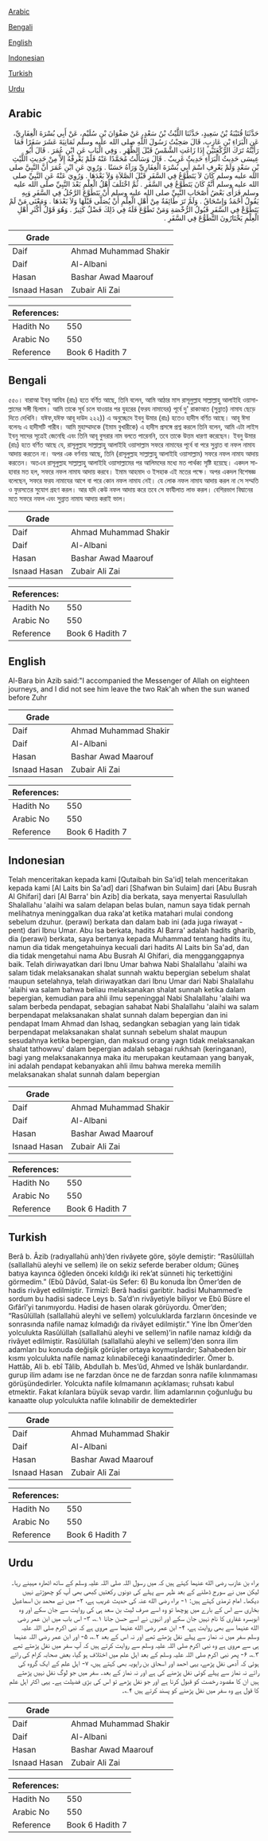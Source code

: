 [Arabic](#arabic)

[Bengali](#bengali)

[English](#english)

[Indonesian](#indonesian)

[Turkish](#turkish)

[Urdu](#urdu)

## Arabic


<div dir="rtl" lang="ar" style={{fontSize:'larger',backgroundColor:'#f8f9fa',padding:20}}>
حَدَّثَنَا قُتَيْبَةُ بْنُ سَعِيدٍ، حَدَّثَنَا اللَّيْثُ بْنُ سَعْدٍ، عَنْ صَفْوَانَ بْنِ سُلَيْمٍ، عَنْ أَبِي بُسْرَةَ الْغِفَارِيِّ، عَنِ الْبَرَاءِ بْنِ عَازِبٍ، قَالَ صَحِبْتُ رَسُولَ اللَّهِ صلى الله عليه وسلم ثَمَانِيَةَ عَشَرَ سَفَرًا فَمَا رَأَيْتُهُ تَرَكَ الرَّكْعَتَيْنِ إِذَا زَاغَتِ الشَّمْسُ قَبْلَ الظُّهْرِ ‏.‏ وَفِي الْبَابِ عَنِ ابْنِ عُمَرَ ‏.‏ قَالَ أَبُو عِيسَى حَدِيثُ الْبَرَاءِ حَدِيثٌ غَرِيبٌ ‏.‏ قَالَ وَسَأَلْتُ مُحَمَّدًا عَنْهُ فَلَمْ يَعْرِفْهُ إِلاَّ مِنْ حَدِيثِ اللَّيْثِ بْنِ سَعْدٍ وَلَمْ يَعْرِفِ اسْمَ أَبِي بُسْرَةَ الْغِفَارِيِّ وَرَآهُ حَسَنًا ‏.‏ وَرُوِيَ عَنِ ابْنِ عُمَرَ أَنَّ النَّبِيَّ صلى الله عليه وسلم كَانَ لاَ يَتَطَوَّعُ فِي السَّفَرِ قَبْلَ الصَّلاَةِ وَلاَ بَعْدَهَا ‏.‏ وَرُوِيَ عَنْهُ عَنِ النَّبِيِّ صلى الله عليه وسلم أَنَّهُ كَانَ يَتَطَوَّعُ فِي السَّفَرِ ‏.‏ ثُمَّ اخْتَلَفَ أَهْلُ الْعِلْمِ بَعْدَ النَّبِيِّ صلى الله عليه وسلم فَرَأَى بَعْضُ أَصْحَابِ النَّبِيِّ صلى الله عليه وسلم أَنْ يَتَطَوَّعَ الرَّجُلُ فِي السَّفَرِ وَبِهِ يَقُولُ أَحْمَدُ وَإِسْحَاقُ ‏.‏ وَلَمْ تَرَ طَائِفَةٌ مِنْ أَهْلِ الْعِلْمِ أَنْ يُصَلَّى قَبْلَهَا وَلاَ بَعْدَهَا ‏.‏ وَمَعْنَى مَنْ لَمْ يَتَطَوَّعْ فِي السَّفَرِ قَبُولُ الرُّخْصَةِ وَمَنْ تَطَوَّعَ فَلَهُ فِي ذَلِكَ فَضْلٌ كَثِيرٌ ‏.‏ وَهُوَ قَوْلُ أَكْثَرِ أَهْلِ الْعِلْمِ يَخْتَارُونَ التَّطَوُّعَ فِي السَّفَرِ ‏.‏
</div>
<div style={{backgroundColor:'#f8f9fa',padding:20, marginBottom: 10}}><table> <thead> <tr> <th>Grade</th> <th></th> </tr> </thead> <tbody> <tr><td>Daif</td><td>Ahmad Muhammad Shakir</td></tr><tr><td>Daif</td><td>Al-Albani</td></tr><tr><td>Hasan</td><td>Bashar Awad Maarouf</td></tr><tr><td>Isnaad Hasan</td><td>Zubair Ali Zai</td></tr></tbody></table><table> <thead> <tr> <th>References:</th> <th></th> </tr> </thead> <tbody><tr><td>Hadith No</td><td>550</td></tr><tr><td>Arabic No</td><td>550</td></tr><tr><td>Reference</td><td>Book 6 Hadith 7</td></tr></tbody></table></div>

## Bengali


<div dir="ltr" lang="bn" style={{fontSize:'larger',backgroundColor:'#f8f9fa',padding:20}}>
৫৫০। বারাআ ইবনু আযিব (রাঃ) হতে বর্ণিত আছে, তিনি বলেন, আমি আঠার মাস রাসূলুল্লাহ সাল্লাল্লাহু আলাইহি ওয়াসাল্লামের সঙ্গী ছিলাম। আমি তাকে সূর্য চলে যাওয়ার পর যুহরের (ফরয নামাযের) পূর্বে দু' রাকাআত (সুন্নাত) নামায ছেড়ে দিতে দেখিনি। যঈফ,যঈফ আবূ দাউদ ২২২)) এ অনুচ্ছেদে ইবনু উমার (রাঃ) হতেও হাদীস বর্ণিত আছে। আবূ ঈসা বলেনঃ এ হাদীসটি গারীব। আমি মুহাম্মাদকে (ইমাম বুখারীকে) এ হাদীস প্রসঙ্গে প্রশ্ন করলে তিনি বলেন, আমি এটা লাইস ইবনু সাদের সূত্রেই জেনেছি এবং তিনি আবূ বুসরার নাম বলতে পারেননি, তবে তাকে উত্তম ধারণা করেছেন। ইবনু উমার (রাঃ) হতে বর্ণিত আছে যে, রাসূলুল্লাহ সাল্লাল্লাহু আলাইহি ওয়াসাল্লাম সফরে নামাযের পূর্বে বা পরে সুন্নাত বা নফল নামায আদায় করতেন না। অপর এক বর্ণনায় আছে, তিনি (রাসূলুল্লাহ সাল্লাল্লাহু আলাইহি ওয়াসাল্লাম) সফরে নফল নামায আদায় করতেন। অতএব রাসূলুল্লাহ সাল্লাল্লাহু আলাইহি ওয়াসাল্লামের পর আলিমদের মধ্যে মত পার্থক্য সৃষ্টি হয়েছে। একদল সাহাবার মত হল, সফরে নফল নামায আদায় করবে। ইমাম আহমাদ ও ইসহাক এই মতের পক্ষে। অপর একদল বিশেষজ্ঞ বলেছেন, সফরে ফরয নামাযের আগে বা পরে কোন নফল নামায নেই। যে লোক নফল নামায আদায় করল না সে সম্মতি ও ফুরসতের সুযোগ গ্রহণ করল। আর যদি কেউ নফল আদায় করে তবে সে ফাযীলাত লাভ করল। বেশিরভাগ বিদ্বানের মতে সফরে নফল এবং সুন্নাত নামায আদায় করাই ভাল।
</div>
<div style={{backgroundColor:'#f8f9fa',padding:20, marginBottom: 10}}><table> <thead> <tr> <th>Grade</th> <th></th> </tr> </thead> <tbody> <tr><td>Daif</td><td>Ahmad Muhammad Shakir</td></tr><tr><td>Daif</td><td>Al-Albani</td></tr><tr><td>Hasan</td><td>Bashar Awad Maarouf</td></tr><tr><td>Isnaad Hasan</td><td>Zubair Ali Zai</td></tr></tbody></table><table> <thead> <tr> <th>References:</th> <th></th> </tr> </thead> <tbody><tr><td>Hadith No</td><td>550</td></tr><tr><td>Arabic No</td><td>550</td></tr><tr><td>Reference</td><td>Book 6 Hadith 7</td></tr></tbody></table></div>

## English


<div dir="ltr" lang="en" style={{fontSize:'larger',backgroundColor:'#f8f9fa',padding:20}}>
Al-Bara bin Azib said:"I accompanied the Messenger of Allah on eighteen journeys, and I did not see him leave the two Rak'ah when the sun waned before Zuhr
</div>
<div style={{backgroundColor:'#f8f9fa',padding:20, marginBottom: 10}}><table> <thead> <tr> <th>Grade</th> <th></th> </tr> </thead> <tbody> <tr><td>Daif</td><td>Ahmad Muhammad Shakir</td></tr><tr><td>Daif</td><td>Al-Albani</td></tr><tr><td>Hasan</td><td>Bashar Awad Maarouf</td></tr><tr><td>Isnaad Hasan</td><td>Zubair Ali Zai</td></tr></tbody></table><table> <thead> <tr> <th>References:</th> <th></th> </tr> </thead> <tbody><tr><td>Hadith No</td><td>550</td></tr><tr><td>Arabic No</td><td>550</td></tr><tr><td>Reference</td><td>Book 6 Hadith 7</td></tr></tbody></table></div>

## Indonesian


<div dir="ltr" lang="id" style={{fontSize:'larger',backgroundColor:'#f8f9fa',padding:20}}>
Telah menceritakan kepada kami [Qutaibah bin Sa'id] telah menceritakan kepada kami [Al Laits bin Sa'ad] dari [Shafwan bin Sulaim] dari [Abu Busrah Al Ghifari] dari [Al Barra' bin Azib] dia berkata, saya menyertai Rasulullah Shalallahu 'alaihi wa salam delapan belas bulan, namun saya tidak pernah melihatnya meninggalkan dua raka'at ketika matahari mulai condong sebelum dzuhur. (perawi) berkata dan dalam bab ini (ada juga riwayat -pent) dari Ibnu Umar. Abu Isa berkata, hadits Al Barra' adalah hadits gharib, dia (perawi) berkata, saya bertanya kepada Muhammad tentang hadits itu, namun dia tidak mengetahuinya kecuali dari hadits Al Laits bin Sa'ad, dan dia tidak mengetahui nama Abu Busrah Al Ghifari, dia mengganggapnya baik. Telah diriwayatkan dari Ibnu Umar bahwa Nabi Shalallahu 'alaihi wa salam tidak melaksanakan shalat sunnah waktu bepergian sebelum shalat maupun setelahnya, telah diriwayatkan dari Ibnu Umar dari Nabi Shalallahu 'alaihi wa salam bahwa beliau melaksanakan shalat sunnah ketika dalam bepergian, kemudian para ahli ilmu sepeninggal Nabi Shalallahu 'alaihi wa salam berbeda pendapat, sebagian sahabat Nabi Shalallahu 'alaihi wa salam berpendapat melaksanakan shalat sunnah dalam bepergian dan ini pendapat Imam Ahmad dan Ishaq, sedangkan sebagian yang lain tidak berpendapat melaksanakan shalat sunnah sebelum shalat maupun sesudahnya ketika bepergian, dan maksud orang yagn tidak melaksanakan shalat tathowwu' dalam bepergian adalah sebagai rukhsah (keringanan), bagi yang melaksanakannya maka itu merupakan keutamaan yang banyak, ini adalah pendapat kebanyakan ahli ilmu bahwa mereka memilih melaksanakan shalat sunnah dalam bepergian
</div>
<div style={{backgroundColor:'#f8f9fa',padding:20, marginBottom: 10}}><table> <thead> <tr> <th>Grade</th> <th></th> </tr> </thead> <tbody> <tr><td>Daif</td><td>Ahmad Muhammad Shakir</td></tr><tr><td>Daif</td><td>Al-Albani</td></tr><tr><td>Hasan</td><td>Bashar Awad Maarouf</td></tr><tr><td>Isnaad Hasan</td><td>Zubair Ali Zai</td></tr></tbody></table><table> <thead> <tr> <th>References:</th> <th></th> </tr> </thead> <tbody><tr><td>Hadith No</td><td>550</td></tr><tr><td>Arabic No</td><td>550</td></tr><tr><td>Reference</td><td>Book 6 Hadith 7</td></tr></tbody></table></div>

## Turkish


<div dir="ltr" lang="tr" style={{fontSize:'larger',backgroundColor:'#f8f9fa',padding:20}}>
Berâ b. Âzib (radıyallahü anh)’den rivâyete göre, şöyle demiştir: “Rasûlüllah (sallallahü aleyhi ve sellem) ile on sekiz seferde beraber oldum; Güneş batıya kayınca öğleden önceki kıldığı iki rek’at sünneti hiç terkettiğini görmedim.” (Ebû Dâvûd, Salat-üs Sefer: 6) Bu konuda İbn Ömer’den de hadis rivâyet edilmiştir. Tirmizî: Berâ hadisi garibtir. hadisi Muhammed’e sordum bu hadisi sadece Leys b. Sa’d’ın rivâyetiyle biliyor ve Ebû Büsre el Gıfârî’yi tanımıyordu. Hadisi de hasen olarak görüyordu. Ömer’den; “Rasûlüllah (sallallahü aleyhi ve sellem) yolculuklarda farzların öncesinde ve sonrasında nafile namaz kılmadığı da rivâyet edilmiştir.” Yine İbn Ömer’den yolculukta Rasûlüllah (sallallahü aleyhi ve sellem)’in nafile namaz kıldığı da rivâyet edilmiştir. Rasûlüllah (sallallahü aleyhi ve sellem)’den sonra ilim adamları bu konuda değişik görüşler ortaya koymuşlardır; Sahabeden bir kısmı yolculukta nafile namaz kılınabileceği kanaatindedirler. Ömer b. Hattâb, Ali b. ebî Tâlib, Abdullah b. Mes’ûd, Ahmed ve İshâk bunlardandır. gurup ilim adamı ise ne farzdan önce ne de farzdan sonra nafile kılınmaması görüşündedirler. Yolcukta nafile kılmamanın açıklaması; ruhsatı kabul etmektir. Fakat kılanlara büyük sevap vardır. İlim adamlarının çoğunluğu bu kanaatte olup yolculukta nafile kılınabilir de demektedirler
</div>
<div style={{backgroundColor:'#f8f9fa',padding:20, marginBottom: 10}}><table> <thead> <tr> <th>Grade</th> <th></th> </tr> </thead> <tbody> <tr><td>Daif</td><td>Ahmad Muhammad Shakir</td></tr><tr><td>Daif</td><td>Al-Albani</td></tr><tr><td>Hasan</td><td>Bashar Awad Maarouf</td></tr><tr><td>Isnaad Hasan</td><td>Zubair Ali Zai</td></tr></tbody></table><table> <thead> <tr> <th>References:</th> <th></th> </tr> </thead> <tbody><tr><td>Hadith No</td><td>550</td></tr><tr><td>Arabic No</td><td>550</td></tr><tr><td>Reference</td><td>Book 6 Hadith 7</td></tr></tbody></table></div>

## Urdu


<div dir="rtl" lang="ur" style={{fontSize:'larger',backgroundColor:'#f8f9fa',padding:20}}>
براء بن عازب رضی الله عنہما کہتے ہیں کہ میں رسول اللہ صلی اللہ علیہ وسلم کے ساتھ اٹھارہ مہینے رہا۔ لیکن میں نے سورج ڈھلنے کے بعد ظہر سے پہلے کی دونوں رکعتیں کبھی بھی آپ کو چھوڑتے نہیں دیکھا۔ امام ترمذی کہتے ہیں: ۱- براء رضی الله عنہ کی حدیث غریب ہے، ۲- میں نے محمد بن اسماعیل بخاری سے اس کے بارے میں پوچھا تو وہ اسے صرف لیث بن سعد ہی کی روایت سے جان سکے اور وہ ابوبسرہ غفاری کا نام نہیں جان سکے اور انہوں نے اسے حسن جانا ۱؎، ۳- اس باب میں ابن عمر رضی الله عنہما سے بھی روایت ہے، ۴- ابن عمر رضی الله عنہما سے مروی ہے کہ نبی اکرم صلی اللہ علیہ وسلم سفر میں نہ نماز سے پہلے نفل پڑھتے تھے اور نہ اس کے بعد ۲؎، ۵- اور ابن عمر رضی اللہ عنہما ہی سے مروی ہے وہ نبی اکرم صلی اللہ علیہ وسلم سے روایت کرتے ہیں کہ آپ سفر میں نفل پڑھتے تھے ۳؎، ۶- پھر نبی اکرم صلی اللہ علیہ وسلم کے بعد اہل علم میں اختلاف ہو گیا، بعض صحابہ کرام کی رائے ہوئی کہ آدمی نفل پڑھے، یہی احمد اور اسحاق بن راہویہ بھی کہتے ہیں، ۷- اہل علم کے ایک گروہ کی رائے نہ نماز سے پہلے کوئی نفل پڑھنے کی ہے اور نہ نماز کے بعد۔ سفر میں جو لوگ نفل نہیں پڑھتے ہیں ان کا مقصود رخصت کو قبول کرنا ہے اور جو نفل پڑھے تو اس کی بڑی فضیلت ہے۔ یہی اکثر اہل علم کا قول ہے وہ سفر میں نفل پڑھنے کو پسند کرتے ہیں ۴؎۔
</div>
<div style={{backgroundColor:'#f8f9fa',padding:20, marginBottom: 10}}><table> <thead> <tr> <th>Grade</th> <th></th> </tr> </thead> <tbody> <tr><td>Daif</td><td>Ahmad Muhammad Shakir</td></tr><tr><td>Daif</td><td>Al-Albani</td></tr><tr><td>Hasan</td><td>Bashar Awad Maarouf</td></tr><tr><td>Isnaad Hasan</td><td>Zubair Ali Zai</td></tr></tbody></table><table> <thead> <tr> <th>References:</th> <th></th> </tr> </thead> <tbody><tr><td>Hadith No</td><td>550</td></tr><tr><td>Arabic No</td><td>550</td></tr><tr><td>Reference</td><td>Book 6 Hadith 7</td></tr></tbody></table></div>